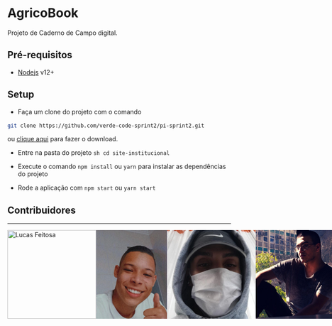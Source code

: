 # AgricoBook
Projeto de Caderno de Campo digital.

## Pré-requisitos

- [Nodejs](https://nodejs.org/pt-br/) v12+

## Setup


- Faça um clone do projeto com o comando
```sh
git clone https://github.com/verde-code-sprint2/pi-sprint2.git
```

ou [clique aqui](https://github.com/verde-code-sprint2/pi-sprint2/archive/refs/heads/main.zip) para fazer o download.

- Entre na pasta do projeto ```sh cd site-institucional```

- Execute o comando ```npm install``` ou ```yarn``` para instalar as dependências do projeto

- Rode a aplicação com ```npm start``` ou ```yarn start```


## Contribuidores 
___
<div style="display:flex;">
<img src="https://github.com/LucasTI79.png" width="200px" height="200" title="Lucas Feitosa">
<img src="./assets/pequeno.jpeg" width="200" height="200px" title="Matheus Pequeno">
<img src="./assets/rosario.jpg" width="200" height="200px" title="Pedro Rosário">
<img src="./assets/gustavo.jpg" width="200px" height="200" title="Gustavo Moraes">
<img src="./assets/souza.jpeg" width="200px" height="200" title="Matheus Souza">
</div>